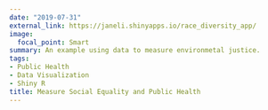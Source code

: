 ```yaml
---
date: "2019-07-31"
external_link: https://janeli.shinyapps.io/race_diversity_app/
image:
  focal_point: Smart
summary: An example using data to measure environmetal justice.
tags:
- Public Health
- Data Visualization
- Shiny R
title: Measure Social Equality and Public Health
---
```

